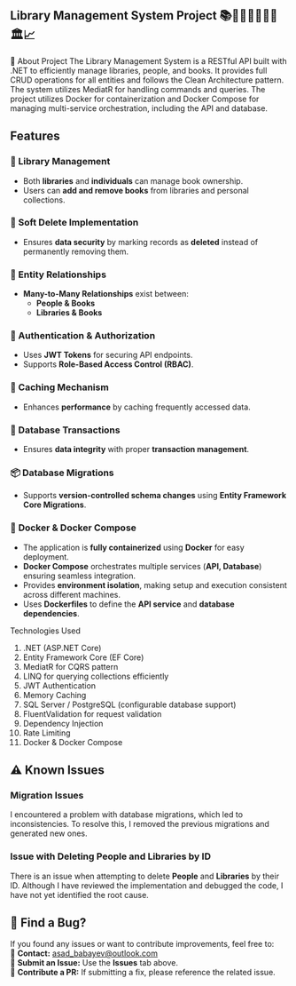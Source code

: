 ## Library Management System Project 📚📖🧍‍♂️🧍🏻‍♀️🏛️📈

📝 About Project
The Library Management System is a RESTful API built with .NET to efficiently manage libraries, people, and books. It provides full CRUD operations for all entities and follows the Clean Architecture pattern. The system utilizes MediatR for handling commands and queries. The project utilizes Docker for containerization and Docker Compose for managing multi-service orchestration, including the API and database.

## Features

### 📖 Library Management  
- Both **libraries** and **individuals** can manage book ownership.  
- Users can **add and remove books** from libraries and personal collections.  

### 🔄 Soft Delete Implementation  
- Ensures **data security** by marking records as **deleted** instead of permanently removing them.  

### 🔗 Entity Relationships  
- **Many-to-Many Relationships** exist between:  
  - **People & Books**  
  - **Libraries & Books**  

### 🔐 Authentication & Authorization  
- Uses **JWT Tokens** for securing API endpoints.  
- Supports **Role-Based Access Control (RBAC)**.  

### 🚀 Caching Mechanism  
- Enhances **performance** by caching frequently accessed data.  

### 🔄 Database Transactions  
- Ensures **data integrity** with proper **transaction management**.  

### 📦 Database Migrations  
- Supports **version-controlled schema changes** using **Entity Framework Core Migrations**.  

### 🐳 **Docker & Docker Compose**  
- The application is **fully containerized** using **Docker** for easy deployment.  
- **Docker Compose** orchestrates multiple services (**API, Database**) ensuring seamless integration.  
- Provides **environment isolation**, making setup and execution consistent across different machines.  
- Uses **Dockerfiles** to define the **API service** and **database dependencies**.  


Technologies Used

1) .NET (ASP.NET Core)
2) Entity Framework Core (EF Core)
3) MediatR for CQRS pattern
4) LINQ for querying collections efficiently
5) JWT Authentication
6) Memory Caching
7) SQL Server / PostgreSQL (configurable database support)
8) FluentValidation for request validation
9) Dependency Injection
10) Rate Limiting 
11) Docker & Docker Compose 


## ⚠️ Known Issues

### Migration Issues  
I encountered a problem with database migrations, which led to inconsistencies. To resolve this, I removed the previous migrations and generated new ones.  

### Issue with Deleting People and Libraries by ID  
There is an issue when attempting to delete **People** and **Libraries** by their ID. Although I have reviewed the implementation and debugged the code, I have not yet identified the root cause.


## 🐛 Find a Bug?  
If you found any issues or want to contribute improvements, feel free to:  
📧 **Contact:** [asad_babayev@outlook.com](mailto:asad_babayev@outlook.com)  
📌 **Submit an Issue:** Use the **Issues** tab above.  
🔄 **Contribute a PR:** If submitting a fix, please reference the related issue.
